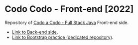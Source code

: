 # Codo Codo - Front-end [2022]
Repository of [Codo a Codo - Full Stack Java](https://www.buenosaires.gob.ar/educacion/codo-codo) Front-end side.
- [Link to Back-end side](https://github.com/hozlucas28/Codo-Codo-Back-end-2022).
- [Link to Bootstrap practice (dedicated repository)](https://github.com/hozlucas28/Codo-Codo-Bootstrap-Practice-2022).